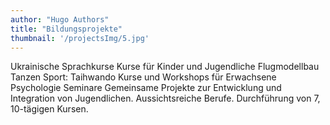 ```yaml
---
author: "Hugo Authors"
title: "Bildungsprojekte"
thumbnail: '/projectsImg/5.jpg'
---
```


Ukrainische Sprachkurse
Kurse für Kinder und Jugendliche
Flugmodellbau
Tanzen
Sport: Taihwando
Kurse und Workshops für Erwachsene
Psychologie
Seminare
Gemeinsame Projekte zur Entwicklung und Integration von Jugendlichen. Aussichtsreiche Berufe. Durchführung von 7, 10-tägigen Kursen.
